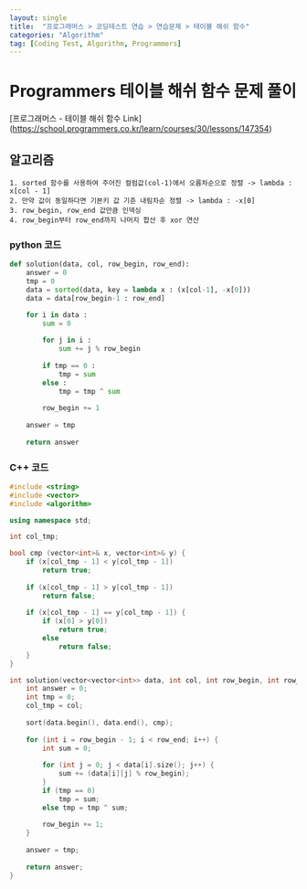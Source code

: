 ```yaml
---
layout: single
title:  "프로그래머스 > 코딩테스트 연습 > 연습문제 > 테이블 해쉬 함수"
categories: "Algorithm"
tag: [Coding Test, Algorithm, Programmers]
---
```


# Programmers 테이블 해쉬 함수 문제 풀이

[프로그래머스 - 테이블 해쉬 함수 Link] (https://school.programmers.co.kr/learn/courses/30/lessons/147354)

## 알고리즘
    1. sorted 함수를 사용하여 주어진 컬럼값(col-1)에서 오름차순으로 정렬 -> lambda : x[col - 1]
    2. 만약 값이 동일하다면 기본키 값 기준 내림차순 정렬 -> lambda : -x[0]
    3. row_begin, row_end 값만큼 인덱싱
    4. row_begin부터 row_end까지 나머지 합산 후 xor 연산

### python 코드
```python
def solution(data, col, row_begin, row_end):
    answer = 0
    tmp = 0
    data = sorted(data, key = lambda x : (x[col-1], -x[0]))
    data = data[row_begin-1 : row_end]

    for i in data :
        sum = 0
        
        for j in i :
            sum += j % row_begin
            
        if tmp == 0 :
            tmp = sum
        else :
            tmp = tmp ^ sum
        
        row_begin += 1    
    
    answer = tmp
    
    return answer
```


### C++ 코드
```c++
#include <string>
#include <vector>
#include <algorithm>

using namespace std;

int col_tmp;

bool cmp (vector<int>& x, vector<int>& y) {
    if (x[col_tmp - 1] < y[col_tmp - 1])
        return true;
    
    if (x[col_tmp - 1] > y[col_tmp - 1])
        return false;
    
    if (x[col_tmp - 1] == y[col_tmp - 1]) {
        if (x[0] > y[0])
            return true;
        else
            return false;
    }
}

int solution(vector<vector<int>> data, int col, int row_begin, int row_end) {
    int answer = 0;
    int tmp = 0;
    col_tmp = col;
    
    sort(data.begin(), data.end(), cmp);
    
    for (int i = row_begin - 1; i < row_end; i++) {
        int sum = 0;
        
        for (int j = 0; j < data[i].size(); j++) {
            sum += (data[i][j] % row_begin);
        }
        if (tmp == 0)
            tmp = sum;
        else tmp = tmp ^ sum;
        
        row_begin += 1;
    }
    
    answer = tmp;
    
    return answer;
}
```



